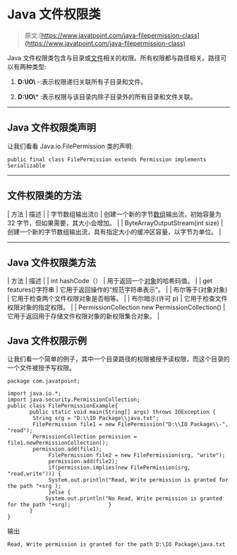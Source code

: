 # Java 文件权限类

> 原文:[https://www.javatpoint.com/java-filepermission-class](https://www.javatpoint.com/java-filepermission-class)

Java 文件权限类包含与目录或[文件](java-file-class)相关的权限。所有权限都与路径相关。路径可以有两种类型:

1) **D:\\IO\\** -:表示权限递归关联所有子目录和文件。

2) **D:\\IO\\*** :表示权限与该目录内除子目录外的所有目录和文件关联。

* * *

## Java 文件权限类声明

让我们看看 Java.io.FilePermission 类的声明:

```
public final class FilePermission extends Permission implements Serializable

```

* * *

## 文件权限类的方法

| 方法 | 描述 |
| 字节数组输出流() | 创建一个新的字节[数组](array-in-java)输出流，初始容量为 32 字节，但如果需要，其大小会增加。 |
| ByteArrayOutputStream(int size) | 创建一个新的字节数组输出流，具有指定大小的缓冲区容量，以字节为单位。 |

* * *

## Java 文件权限类方法

| 方法 | 描述 |
| int hashCode（） | 用于返回一个[对象](object-and-class-in-java)的哈希码值。 |
| get features()字符串 | 它用于返回操作的“规范字符串表示”。 |
| 布尔等于(对象对象) | 它用于检查两个文件权限对象是否相等。 |
| 布尔暗示(许可 p) | 它用于检查文件权限对象的指定权限。 |
| PermissionCollection new PermissionCollection() | 它用于返回用于存储文件权限对象的新权限集合对象。 |

## Java 文件权限示例

让我们看一个简单的例子，其中一个目录路径的权限被授予读权限，而这个目录的一个文件被授予写权限。

```
package com.javatpoint;

import java.io.*;
import java.security.PermissionCollection;
public class FilePermissionExample{
	   public static void main(String[] args) throws IOException {
	    String srg = "D:\\IO Package\\java.txt";
	    FilePermission file1 = new FilePermission("D:\\IO Package\\-", "read");
	    PermissionCollection permission = file1.newPermissionCollection();
	    permission.add(file1);
	         FilePermission file2 = new FilePermission(srg, "write");
	         permission.add(file2);
		     if(permission.implies(new FilePermission(srg, "read,write"))) {
	         System.out.println("Read, Write permission is granted for the path "+srg );
  	         }else {
  	        System.out.println("No Read, Write permission is granted for the path "+srg);  	         }
	   } 
}

```

输出

```
Read, Write permission is granted for the path D:\IO Package\java.txt

```